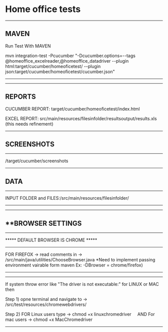# Home office tests

-------------------
MAVEN
-----
Run Test With MAVEN

mvn integration-test -Pcucumber "-Dcucumber.options=--tags  @homeoffice_excelreader,@homeoffice_datadriver  --plugin html:target/cucumber/homeoficetest/ --plugin json:target/cucumber/homeoficetest/cucumber.json"

---------------

----------------
REPORTS
----
CUCUMBER REPORT: target/cucumber/homeoficetest/index.html

EXCEL REPORT: src/main/resources/filesinfolder/resultsoutput/results.xls (this needs refinement) 

---

SCREENSHOTS
---
------
/target/cucumber/screenshots

------

DATA
---
------------
INPUT FOLDER and FILES:/src/main/resources/filesinfolder/

--------------


---------------------
**BROWSER SETTINGS
---
-----
*****  DEFAULT BROWSER IS CHROME *****

---------------------

FOR FIREFOX  -> read comments in ->  /src/main/java/utilities/ChooseBrowser.java
*Need to implement passing environment vairable form maven Ex: -DBrowser = chrome/firefox)

----------------------

----------------------
If system throw error like  "The driver is not executable:"  for LINUX or MAC then 

Step 1) opne terminal and navigate to ->  /src/test/resources/chromewebdrivers/ 

Step 2)  FOR Linux users  type ->  chmod +x linuxchromedriver     AND  For mac users -> chmod +x MacChromedriver

-----------------------


